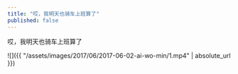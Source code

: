 ```yaml
---
title: "哎，我明天也骑车上班算了"
published: false
---
```

哎，我明天也骑车上班算了



![]({{ "/assets/images/2017/06/2017-06-02-ai-wo-min/1.mp4" | absolute_url }})
